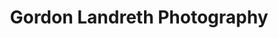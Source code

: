 ---
description: The photo albums of Gordon Landreth's life
title: Gordon Landreth Photography
#lastmod: 2023-07-05
#featured_image: martin-martz-wRuhOOaG-Z4-unsplash.jpg # default: first image in this directory
# featured_image on the home page is used for OpenGraph cards, etc.
menus:
  main:
    name: Gordon Landreth Photography 
    weight: -1
# sub-galleries on list pages are sorted by date and weight (descending)
---